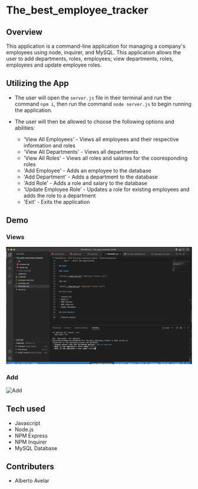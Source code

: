 # The_best_employee_tracker


## Overview

This application is a command-line application for managing a company's employees using node, inquirer, and MySQL. This application allows the user to add departments, roles, employees; view departments, roles, employees and update employee roles.

## Utilizing the App

- The user will open the `server.js` file in their terminal and run the command `npm i`, then run the command `node server.js` to begin running the application.

- The user will then be allowed to choose the following options and abilities:
  - 'View All Employees' - Views all employees and their respective information and roles
  - 'View All Departments' - Views all departments
  - 'View All Roles' - Views all roles and salaries for the cooresponding roles
  - 'Add Employee' - Adds an employee to the database
  - 'Add Department' - Adds a department to the database
  - 'Add Role' - Adds a role and salary to the database
  - 'Update Employee Role' - Updates a role for existing employees and adds the role to a department
  - 'Exit' - Exits the application

## Demo

### Views

![View](./images/Screenshot%202023-06-07%20at%209.52.30%20PM.png)

### Add

![Add](./img/add.gif "Employee Tracker gif")

## Tech used

- Javascript
- Node.js
- NPM Express
- NPM Inquirer
- MySQL Database

## Contributers

- Alberto Avelar